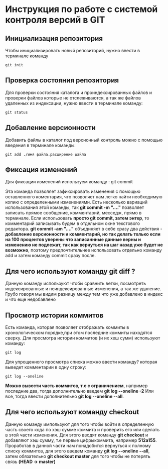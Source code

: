 # **Инструкция по работе с системой контроля версий в GIT**

## **Инициализация репозитория**

Чтобы инициализировать новый репозиторий, нужно ввести в терминале команду

    git init


## **Проверка состояния репозитория**

Для проверки состояния каталога и проиндексированных файлов и проверки файлов которые не отслеживаются, а так же файлов удаленных из индексации, нужно ввести в терминале команду:

    git status


## **Добавление версионности**

Добавить файлы в каталог под версионный контроль можно с помощью введения в терминале команды:

    git add ./имя файла.расширение файла


## **Фиксация изменений**

Для фиксации изменений используем команду :
    git commit

Эта команда позволяет зафиксировать изменения с  помощью оставленного коментария, что позволяет нам легко найти необходимую копию с определенными изменениями. Есть несколько вариаций использования этой команды, так  **git commit -m "...."** позволяет записать прямое сообщение, комментарий, месседж, прямо в терминале. Если использовать **просто git commit, затем энтер**, то комментарий записывать будем в отдельном окне текстового редактора. **git commit -am "...."** объединяет в себе сразу два действия - **добавление версионности и комментарий, но так делать только если на 100 процентов уверены что записаннные данные верны и изменению не подлежат, так как вернуться на шаг назад уже будет не возможно**, поэтому предпочтительнее использовать отдельно команду add и затем команду commit сразу после. 

## **Для чего используют команду git diff ?**

Данную команду используют чтобы сравнить ветки, посмотреть индексированные и неиндексированные изменения, а так же удаление. Грубо говоря мы видим разницу между тем что уже добавлено в индекс и что еще недобавлено

## **Просмотр истории коммитов**

Есть команда, которая позволяет отображать коммиты в хронологическом порядке,при этом  последние коммиты находятся сверху. Для просмотра истории коммитов (и их хеш сумм) используют команду:

    git log

Для упрощенного просмотра списка можно ввести команду? которая выведет комментарии в одну строку:

    git log --oneline

**Можно вывести часть коммитов, т.е с ограничением**, например последние два, тогда дополнительно введем **git log --oneline -2** Или все, тогда ввести дополнительно **git log --oneline --all**.

## **Для чего используют команду checkout**

Данную команду импользуют для того чтобы войти в определенную часть своего кода по хэш сумме коммита и проверить его или сделать в этой части изменения. Для этого вводят команду **git checkout** и добавляют хэш сумму, т.е первые цифрыкоммита, например **512a155**. Проработав в данной части нам понадобится вернуться к полному списку коммитов, для этого введем команду **git log --oneline --all**, затем обязательно **git checkout master** для того чтобы не потерять связь **(HEAD -> master)**





